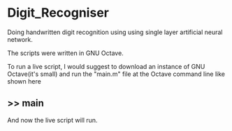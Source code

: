 # Digit_Recogniser
Doing handwritten digit recognition using using single layer artificial neural network.

The scripts were written in GNU Octave.

To run a live script, I would suggest to download an instance of GNU Octave(it's small) and run the "main.m" file at the Octave command line like shown here
## >> main
And now the live script will run. 
